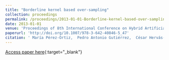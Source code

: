 ```yaml
---
title: "Borderline kernel based over-sampling"
collection: proceedings
permalink: /proceedings/2013-01-01-Borderline-kernel-based-over-sampling
date: 2013-01-01
venue: 'Proceedings of 8th International Conference on Hybrid Artificial Intelligence Systems (HAIS2013)'
paperurl: 'http://doi.org/10.1007/978-3-642-40846-5_47'
citation: ' María Pérez-Ortiz,  Pedro Antonio Gutiérrez,  César Hervás-Martínez, &quot;Borderline kernel based over-sampling.&quot; Proceedings of 8th International Conference on Hybrid Artificial Intelligence Systems (HAIS2013), Vol.8073, 2013, Salamanca (Spain), pp.472--481.'
---
```

[Access paper here](http://doi.org/10.1007/978-3-642-40846-5_47){:target="_blank"}
